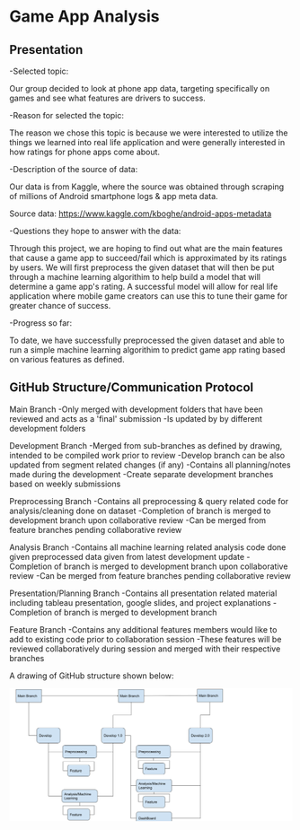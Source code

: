 # Game App Analysis

## Presentation

-Selected topic:

Our group decided to look at phone app data, targeting specifically on games and see what features are drivers to success.

-Reason for selected the topic:

The reason we chose this topic is because we were interested to utilize the things we learned into real life application and were generally interested in how ratings for phone apps come about.

-Description of the source of data:

Our data is from Kaggle, where the source was obtained through scraping of millions of Android smartphone logs & app meta data.

Source data: https://www.kaggle.com/kboghe/android-apps-metadata

-Questions they hope to answer with the data:

Through this project, we are hoping to find out what are the main features that cause a game app to succeed/fail which is approximated by its ratings by users. We will first preprocess the given dataset that will then be put through a machine learning algorithim to help build a model that will determine a game app's rating. A successful model will allow for real life application where mobile game creators can use this to tune their game for greater chance of success.

-Progress so far:

To date, we have successfully preprocessed the given dataset and able to run a simple machine learning algorithim to predict game app rating based on various features as defined.

## GitHub Structure/Communication Protocol

Main Branch 
	-Only merged with development folders that have been reviewed and acts as a 'final' submission
	-Is updated by by different development folders

Development Branch
	-Merged from sub-branches as defined by drawing, intended to be compiled work prior to review
	-Develop branch can be also updated from segment related changes (if any)
	-Contains all planning/notes made during the development
	-Create separate development branches based on weekly submissions

Preprocessing Branch
	-Contains all preprocessing & query related code for analysis/cleaning done on dataset 
	-Completion of branch is merged to development branch upon collaborative review
	-Can be merged from feature branches pending collaborative review

Analysis Branch
	-Contains all machine learning related analysis code done given preprocessed data given from latest development update
	-Completion of branch is merged to development branch upon collaborative review
	-Can be merged from feature branches pending collaborative review

Presentation/Planning Branch
	-Contains all presentation related material including tableau presentation, google slides, and project explanations
	-Completion of branch is merged to development branch
	
Feature Branch
	-Contains any additional features members would like to add to existing code prior to collaboration session
	-These features will be reviewed collaboratively during session and merged with their respective branches

A drawing of GitHub structure shown below:

<img src='GitHub Structure.png'>

